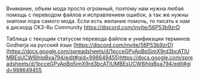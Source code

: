 Внимание, объем мода просто огромный, поэтому нам нужна любая помощь с переводом файлов и исправлением ошибок, а так же нужны знатоки лора самого мода. Если есть желание помочь, то писать к нам в дискорд CK3-Ru Community
https://discord.com/invite/56P53b9zrD

Таблица с текущим статусом перевода файлов и унификации терминов Godherja на русский язык
[https://discord.com/invite/56P53b9zrD](https://docs.google.com/spreadsheets/d/1pcceGPvApBq5imX9rd3bcATIUMBEsUCW6lhlqBxa794/edit#gid=998649455)https://docs.google.com/spreadsheets/d/1pcceGPvApBq5imX9rd3bcATIUMBEsUCW6lhlqBxa794/edit#gid=998649455
